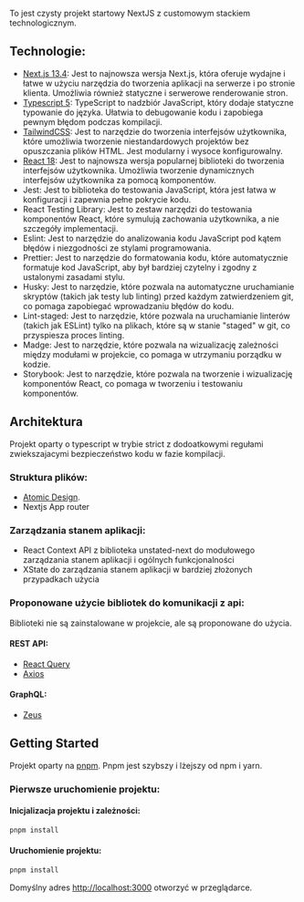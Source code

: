 To jest czysty projekt startowy NextJS z customowym stackiem technologicznym.


## Technologie:
- [Next.js 13.4](http://nextjs.org/): Jest to najnowsza wersja Next.js, która oferuje wydajne i łatwe w użyciu narzędzia do tworzenia aplikacji na serwerze i po stronie klienta. Umożliwia również statyczne i serwerowe renderowanie stron.
- [Typescript 5](https://www.typescriptlang.org/docs/handbook/typescript-in-5-minutes.html): TypeScript to nadzbiór JavaScript, który dodaje statyczne typowanie do języka. Ułatwia to debugowanie kodu i zapobiega pewnym błędom podczas kompilacji.
- [TailwindCSS](https://github.com/tailwindlabs/tailwindcss): Jest to narzędzie do tworzenia interfejsów użytkownika, które umożliwia tworzenie niestandardowych projektów bez opuszczania plików HTML. Jest modularny i wysoce konfigurowalny.
- [React 18](htttp://reactjs.org): Jest to najnowsza wersja popularnej biblioteki do tworzenia interfejsów użytkownika. Umożliwia tworzenie dynamicznych interfejsów użytkownika za pomocą komponentów.
- Jest: Jest to biblioteka do testowania JavaScript, która jest łatwa w konfiguracji i zapewnia pełne pokrycie kodu.
- React Testing Library: Jest to zestaw narzędzi do testowania komponentów React, które symulują zachowania użytkownika, a nie szczegóły implementacji.
- Eslint: Jest to narzędzie do analizowania kodu JavaScript pod kątem błędów i niezgodności ze stylami programowania.
- Prettier: Jest to narzędzie do formatowania kodu, które automatycznie formatuje kod JavaScript, aby był bardziej czytelny i zgodny z ustalonymi zasadami stylu.
- Husky: Jest to narzędzie, które pozwala na automatyczne uruchamianie skryptów (takich jak testy lub linting) przed każdym zatwierdzeniem git, co pomaga zapobiegać wprowadzaniu błędów do kodu.
- Lint-staged: Jest to narzędzie, które pozwala na uruchamianie linterów (takich jak ESLint) tylko na plikach, które są w stanie "staged" w git, co przyspiesza proces linting.
- Madge: Jest to narzędzie, które pozwala na wizualizację zależności między modułami w projekcie, co pomaga w utrzymaniu porządku w kodzie.
- Storybook: Jest to narzędzie, które pozwala na tworzenie i wizualizację komponentów React, co pomaga w tworzeniu i testowaniu komponentów.


## Architektura

Projekt oparty o typescript w trybie strict z dodoatkowymi regułami zwiekszajacymi bezpieczeństwo kodu w fazie kompilacji.

### Struktura plików:
- [Atomic Design](https://bradfrost.com/blog/post/atomic-web-design/).
- Nextjs App router

### Zarządzania stanem aplikacji:
- React Context API z biblioteka unstated-next do modułowego zarządzania stanem aplikacji i ogólnych funkcjonalności
- XState do zarządzania stanem aplikacji w bardziej złożonych przypadkach użycia


### Proponowane użycie bibliotek do komunikacji z api:
Biblioteki nie są zainstalowane w projekcie, ale są proponowane do użycia.
#### REST API:
- [React Query](https://react-query.tanstack.com/)
- [Axios](https://github.com/axios/axios)
#### GraphQL:
- [Zeus](https://github.com/graphql-editor/graphql-zeus)

## Getting Started
Projekt oparty na [pnpm](https://pnpm.io/). Pnpm jest szybszy i lżejszy od npm i yarn.
### Pierwsze uruchomienie projektu:
#### Inicjalizacja projektu i zależności:
```bash
pnpm install
```
#### Uruchomienie projektu:
```bash
pnpm install
```
Domyślny adres [http://localhost:3000](http://localhost:3000) otworzyć w przeglądarce.

